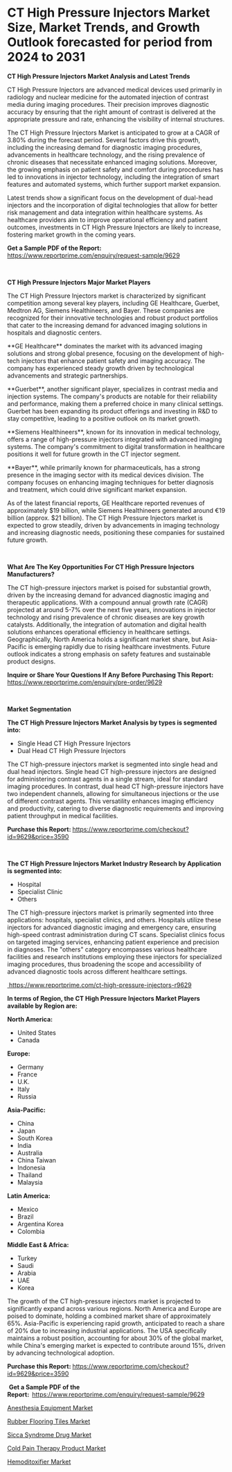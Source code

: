 <p><h1>CT High Pressure Injectors Market Size, Market Trends, and Growth Outlook forecasted for period from 2024 to 2031</h1></p><p><strong>CT High Pressure Injectors Market Analysis and Latest Trends</strong></p>
<p><p>CT High Pressure Injectors are advanced medical devices used primarily in radiology and nuclear medicine for the automated injection of contrast media during imaging procedures. Their precision improves diagnostic accuracy by ensuring that the right amount of contrast is delivered at the appropriate pressure and rate, enhancing the visibility of internal structures.</p><p>The CT High Pressure Injectors Market is anticipated to grow at a CAGR of 3.80% during the forecast period. Several factors drive this growth, including the increasing demand for diagnostic imaging procedures, advancements in healthcare technology, and the rising prevalence of chronic diseases that necessitate enhanced imaging solutions. Moreover, the growing emphasis on patient safety and comfort during procedures has led to innovations in injector technology, including the integration of smart features and automated systems, which further support market expansion.</p><p>Latest trends show a significant focus on the development of dual-head injectors and the incorporation of digital technologies that allow for better risk management and data integration within healthcare systems. As healthcare providers aim to improve operational efficiency and patient outcomes, investments in CT High Pressure Injectors are likely to increase, fostering market growth in the coming years.</p></p>
<p><strong>Get a Sample PDF of the Report:&nbsp;</strong> <a href="https://www.reportprime.com/enquiry/request-sample/9629?utm_campaign=75&utm_medium=2&utm_source=Github&utm_content=ia&utm_term=28112024&utm_id=ct-high-pressure-injectors">https://www.reportprime.com/enquiry/request-sample/9629</a></p>
<p>&nbsp;</p>
<p><strong>CT High Pressure Injectors Major Market Players</strong></p>
<p><p>The CT High Pressure Injectors market is characterized by significant competition among several key players, including GE Healthcare, Guerbet, Medtron AG, Siemens Healthineers, and Bayer. These companies are recognized for their innovative technologies and robust product portfolios that cater to the increasing demand for advanced imaging solutions in hospitals and diagnostic centers.</p><p>**GE Healthcare** dominates the market with its advanced imaging solutions and strong global presence, focusing on the development of high-tech injectors that enhance patient safety and imaging accuracy. The company has experienced steady growth driven by technological advancements and strategic partnerships.</p><p>**Guerbet**, another significant player, specializes in contrast media and injection systems. The company's products are notable for their reliability and performance, making them a preferred choice in many clinical settings. Guerbet has been expanding its product offerings and investing in R&D to stay competitive, leading to a positive outlook on its market growth.</p><p>**Siemens Healthineers**, known for its innovation in medical technology, offers a range of high-pressure injectors integrated with advanced imaging systems. The company's commitment to digital transformation in healthcare positions it well for future growth in the CT injector segment.</p><p>**Bayer**, while primarily known for pharmaceuticals, has a strong presence in the imaging sector with its medical devices division. The company focuses on enhancing imaging techniques for better diagnosis and treatment, which could drive significant market expansion.</p><p>As of the latest financial reports, GE Healthcare reported revenues of approximately $19 billion, while Siemens Healthineers generated around €19 billion (approx. $21 billion). The CT High Pressure Injectors market is expected to grow steadily, driven by advancements in imaging technology and increasing diagnostic needs, positioning these companies for sustained future growth.</p></p>
<p>&nbsp;</p>
<p><strong>What Are The Key Opportunities For CT High Pressure Injectors Manufacturers?</strong></p>
<p><p>The CT high-pressure injectors market is poised for substantial growth, driven by the increasing demand for advanced diagnostic imaging and therapeutic applications. With a compound annual growth rate (CAGR) projected at around 5-7% over the next five years, innovations in injector technology and rising prevalence of chronic diseases are key growth catalysts. Additionally, the integration of automation and digital health solutions enhances operational efficiency in healthcare settings. Geographically, North America holds a significant market share, but Asia-Pacific is emerging rapidly due to rising healthcare investments. Future outlook indicates a strong emphasis on safety features and sustainable product designs.</p></p>
<p><strong>Inquire or Share Your Questions If Any Before Purchasing This Report:</strong> <a href="https://www.reportprime.com/enquiry/pre-order/9629?utm_campaign=75&utm_medium=2&utm_source=Github&utm_content=ia&utm_term=28112024&utm_id=ct-high-pressure-injectors">https://www.reportprime.com/enquiry/pre-order/9629</a></p>
<p>&nbsp;</p>
<p><strong>Market Segmentation</strong></p>
<p><strong>The CT High Pressure Injectors Market Analysis by types is segmented into:</strong></p>
<p><ul><li>Single Head CT High Pressure Injectors</li><li>Dual Head CT High Pressure Injectors</li></ul></p>
<p><p>The CT high-pressure injectors market is segmented into single head and dual head injectors. Single head CT high-pressure injectors are designed for administering contrast agents in a single stream, ideal for standard imaging procedures. In contrast, dual head CT high-pressure injectors have two independent channels, allowing for simultaneous injections or the use of different contrast agents. This versatility enhances imaging efficiency and productivity, catering to diverse diagnostic requirements and improving patient throughput in medical facilities.</p></p>
<p><strong>Purchase this Report:&nbsp;</strong><a href="https://www.reportprime.com/checkout?id=9629&price=3590&utm_campaign=75&utm_medium=2&utm_source=Github&utm_content=ia&utm_term=28112024&utm_id=ct-high-pressure-injectors">https://www.reportprime.com/checkout?id=9629&price=3590</a></p>
<p>&nbsp;</p>
<p><strong>The CT High Pressure Injectors Market Industry Research by Application is segmented into:</strong></p>
<p><ul><li>Hospital</li><li>Specialist Clinic</li><li>Others</li></ul></p>
<p><p>The CT high-pressure injectors market is primarily segmented into three applications: hospitals, specialist clinics, and others. Hospitals utilize these injectors for advanced diagnostic imaging and emergency care, ensuring high-speed contrast administration during CT scans. Specialist clinics focus on targeted imaging services, enhancing patient experience and precision in diagnoses. The "others" category encompasses various healthcare facilities and research institutions employing these injectors for specialized imaging procedures, thus broadening the scope and accessibility of advanced diagnostic tools across different healthcare settings.</p></p>
<p><a href="https://www.reportprime.com/ct-high-pressure-injectors-r9629?utm_campaign=75&utm_medium=2&utm_source=Github&utm_content=ia&utm_term=28112024&utm_id=ct-high-pressure-injectors">&nbsp;https://www.reportprime.com/ct-high-pressure-injectors-r9629</a></p>
<p><strong>In terms of Region, the CT High Pressure Injectors Market Players available by Region are:</strong></p>
<p>
    <p> <strong> North America: </strong>
        <ul>
            <li>United States</li>
            <li>Canada</li>
        </ul>
        </p> 
    <p> <strong> Europe: </strong>
        <ul>
            <li>Germany</li>
            <li>France</li>
            <li>U.K.</li>
            <li>Italy</li>
            <li>Russia</li>
        </ul>
        </p> 
    <p> <strong> Asia-Pacific: </strong>
        <ul>
            <li>China</li>
            <li>Japan</li>
            <li>South Korea</li>
            <li>India</li>
            <li>Australia</li>
            <li>China Taiwan</li>
            <li>Indonesia</li>
            <li>Thailand</li>
            <li>Malaysia</li>
        </ul>
        </p> 
    <p> <strong> Latin America: </strong>
        <ul>
            <li>Mexico</li>
            <li>Brazil</li>
            <li>Argentina Korea</li>
            <li>Colombia</li>
        </ul>
        </p> 
    <p> <strong> Middle East & Africa: </strong>
        <ul>
            <li>Turkey</li>
            <li>Saudi</li>
            <li>Arabia</li>
            <li>UAE</li>
            <li>Korea</li>
        </ul>
    </p>
    </p>
<p><p>The growth of the CT high-pressure injectors market is projected to significantly expand across various regions. North America and Europe are poised to dominate, holding a combined market share of approximately 65%. Asia-Pacific is experiencing rapid growth, anticipated to reach a share of 20% due to increasing industrial applications. The USA specifically maintains a robust position, accounting for about 30% of the global market, while China's emerging market is expected to contribute around 15%, driven by advancing technological adoption.</p></p>
<p><strong>Purchase this Report: </strong><a href="https://www.reportprime.com/checkout?id=9629&price=3590&utm_campaign=75&utm_medium=2&utm_source=Github&utm_content=ia&utm_term=28112024&utm_id=ct-high-pressure-injectors">https://www.reportprime.com/checkout?id=9629&price=3590</a></p>
<p>&nbsp;<strong>Get a Sample PDF of the Report:&nbsp;&nbsp;</strong><a href="https://www.reportprime.com/enquiry/request-sample/9629?utm_campaign=75&utm_medium=2&utm_source=Github&utm_content=ia&utm_term=28112024&utm_id=ct-high-pressure-injectors">https://www.reportprime.com/enquiry/request-sample/9629</a></p>
<p><strong></strong></p>
<p><p><a href="https://www.linkedin.com/pulse/latest-forecast-shows-anesthesia-equipment-market-size-poised-lwwvc?utm_campaign=75&utm_medium=2&utm_source=Github&utm_content=ia&utm_term=28112024&utm_id=ct-high-pressure-injectors">Anesthesia Equipment Market</a></p><p><a href="https://www.linkedin.com/pulse/rubber-flooring-tiles-market-outlook-complete-industry-ze9ge?utm_campaign=75&utm_medium=2&utm_source=Github&utm_content=ia&utm_term=28112024&utm_id=ct-high-pressure-injectors">Rubber Flooring Tiles Market</a></p><p><a href="https://issuu.com/reportprime-2/docs/sicca-syndrome-drug-market-size-203_77bee8ce59754e?utm_campaign=75&utm_medium=2&utm_source=Github&utm_content=ia&utm_term=28112024&utm_id=ct-high-pressure-injectors">Sicca Syndrome Drug Market</a></p><p><a href="https://issuu.com/reportprime-2/docs/cold-pain-therapy-product-market-si_1b5e6834a05b5c?utm_campaign=75&utm_medium=2&utm_source=Github&utm_content=ia&utm_term=28112024&utm_id=ct-high-pressure-injectors">Cold Pain Therapy Product Market</a></p><p><a href="https://github.com/juniordelafrance/Market-Research-Report-List-5/blob/main/hemoditoxifier-market.md?utm_campaign=75&utm_medium=2&utm_source=Github&utm_content=ia&utm_term=28112024&utm_id=ct-high-pressure-injectors">Hemoditoxifier Market</a></p></p>